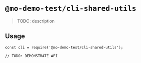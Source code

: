 # `@mo-demo-test/cli-shared-utils`

> TODO: description

## Usage

```
const cli = require('@mo-demo-test/cli-shared-utils');

// TODO: DEMONSTRATE API
```
